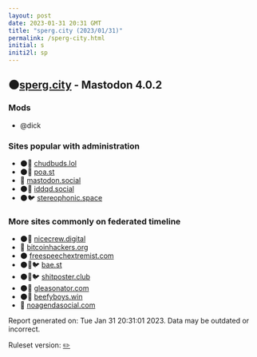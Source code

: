 ```yaml
---
layout: post
date: 2023-01-31 20:31 GMT
title: "sperg.city (2023/01/31)"
permalink: /sperg-city.html
initial: s
initi2l: sp
---
```


## 🌑[sperg.city](https://sperg.city) - Mastodon 4.0.2

### Mods
 * @dick

### Sites popular with administration

* 🌑🧸 [chudbuds.lol](/chudbuds-lol.html)
* 🌑🧸 [poa.st](/poa-st.html)
* 🧸 [mastodon.social](/mastodon-social.html)
* 🌑🧸 [iddqd.social](/iddqd-social.html)
* 🌑🐦 [stereophonic.space](/stereophonic-space.html)

### More sites commonly on federated timeline

* 🌑🧸 [nicecrew.digital](/nicecrew-digital.html)
* 🐘 [bitcoinhackers.org](/bitcoinhackers-org.html)
* 🌑 [freespeechextremist.com](/freespeechextremist-com.html)
* 🌑🧸🐦 [bae.st](/bae-st.html)
* 🌑🧸🐦 [shitposter.club](/shitposter-club.html)
* 🌑🧸 [gleasonator.com](/gleasonator-com.html)
* 🌑🧸 [beefyboys.win](/beefyboys-win.html)
* 🐘 [noagendasocial.com](/noagendasocial-com.html)

Report generated on: Tue Jan 31 20:31:01 2023. Data may be outdated or incorrect.

Ruleset version: [✏️](/version-pencil)
